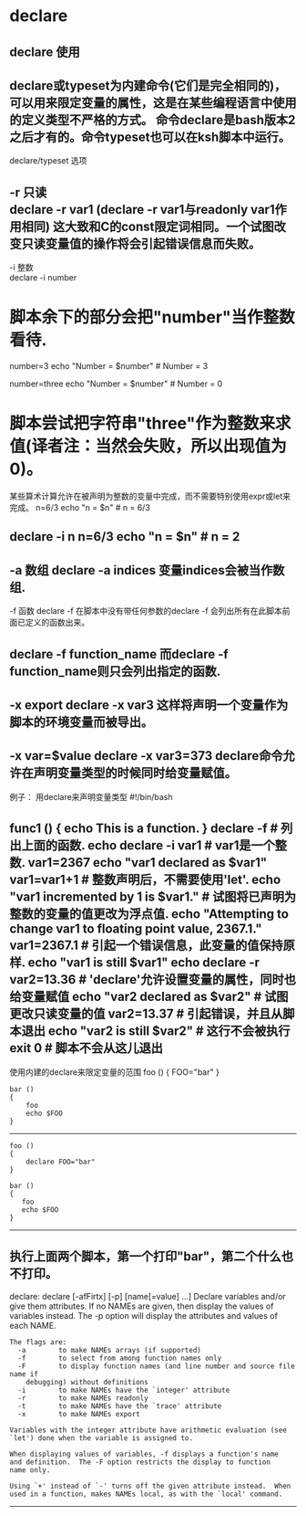 # declare

## declare 使用

declare或typeset为内建命令(它们是完全相同的)，可以用来限定变量的属性，这是在某些编程语言中使用的定义类型不严格的方式。
命令declare是bash版本2之后才有的。命令typeset也可以在ksh脚本中运行。
---------------------------------------------------------------------------------------------------
declare/typeset 选项

-r 只读    
declare -r var1
(declare -r var1与readonly var1作用相同)
这大致和C的const限定词相同。一个试图改变只读变量值的操作将会引起错误信息而失败。
-------------------------------------------------------------------
-i 整数   
declare -i number
# 脚本余下的部分会把"number"当作整数看待.		
number=3
echo "Number = $number"     # Number = 3
   
number=three
echo "Number = $number"     # Number = 0

# 脚本尝试把字符串"three"作为整数来求值(译者注：当然会失败，所以出现值为0)。

某些算术计算允许在被声明为整数的变量中完成，而不需要特别使用expr或let来完成。
n=6/3
echo "n = $n"       # n = 6/3
    
declare -i n
n=6/3
echo "n = $n"       # n = 2
-------------------------------------------------------------------
-a 数组
declare -a indices
变量indices会被当作数组.
-------------------------------------------------------------------
-f 函数
declare -f
在脚本中没有带任何参数的declare -f 会列出所有在此脚本前面已定义的函数出来。

declare -f function_name
而declare -f function_name则只会列出指定的函数.
-------------------------------------------------------------------
-x export
declare -x var3
这样将声明一个变量作为脚本的环境变量而被导出。
-------------------------------------------------------------------
-x var=$value
declare -x var3=373
declare命令允许在声明变量类型的时候同时给变量赋值。
---------------------------------------------------------------------------------------------------
例子：
用declare来声明变量类型
   #!/bin/bash
   
   func1 ()
   {
       echo This is a function.
   }
   declare -f                    # 列出上面的函数.
   echo
   declare -i var1               # var1是一个整数.
   var1=2367
   echo "var1 declared as $var1"
   var1=var1+1                   # 整数声明后，不需要使用'let'.
   echo "var1 incremented by 1 is $var1."
                                 # 试图将已声明为整数的变量的值更改为浮点值.
   echo "Attempting to change var1 to floating point value, 2367.1."
   var1=2367.1                   # 引起一个错误信息，此变量的值保持原样.
   echo "var1 is still $var1"
   echo
   declare -r var2=13.36         # 'declare'允许设置变量的属性，同时也给变量赋值
   echo "var2 declared as $var2" # 试图更改只读变量的值
   var2=13.37                    # 引起错误，并且从脚本退出
   echo "var2 is still $var2"    # 这行不会被执行
   exit 0                        # 脚本不会从这儿退出
-------------------------------------------------------------------
使用内建的declare来限定变量的范围
    foo ()
    {
        FOO="bar"
    }
    
    bar ()
    {
        foo
        echo $FOO
    }
---------------------------------
    foo ()
    {
        declare FOO="bar"
    }
    
    bar ()
    {
       foo
       echo $FOO
    }
---------------------------------  
执行上面两个脚本，第一个打印"bar"，第二个什么也不打印。
---------------------------------------------------------------------------------------------------


declare: declare [-afFirtx] [-p] [name[=value] ...]
    Declare variables and/or give them attributes.  If no NAMEs are
    given, then display the values of variables instead.  The -p option
    will display the attributes and values of each NAME.
    
    The flags are:
      -a        to make NAMEs arrays (if supported)
      -f        to select from among function names only
      -F        to display function names (and line number and source file name if
        debugging) without definitions
      -i        to make NAMEs have the `integer' attribute
      -r        to make NAMEs readonly
      -t        to make NAMEs have the `trace' attribute
      -x        to make NAMEs export
    
    Variables with the integer attribute have arithmetic evaluation (see
    `let') done when the variable is assigned to.
    
    When displaying values of variables, -f displays a function's name
    and definition.  The -F option restricts the display to function
    name only.
    
    Using `+' instead of `-' turns off the given attribute instead.  When
    used in a function, makes NAMEs local, as with the `local' command.
---------------------------------------------------------------------------------------------------
